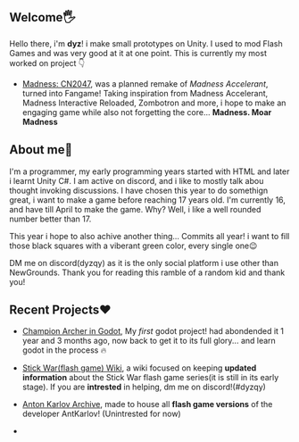 ## Welcome🖐
Hello there, i'm **dyz**! i  make small prototypes on Unity. I used to mod Flash Games and was very good at it at one point.
This is currently my most worked on project 👇
- [Madness: CN2047](https://discord.com/invite/ZY3fSbKKMQ), was a planned remake of *Madness Accelerant*, turned into Fangame! Taking inspiration from Madness Accelerant, Madness Interactive Reloaded, Zombotron and more, i hope to make an engaging game while also not forgetting the core... **Madness. Moar Madness**

## About me🤔
I'm a programmer, my early programming years started with HTML and later i learnt Unity C#. I am active on discord, and i like to mostly talk abou thought invoking discussions.
I have chosen this year to do somethign great, i want to make a game before reaching 17 years old. I'm currently 16, and have till April to make the game. Why? Well, i like a well rounded number better than 17.

This year i hope to also achive another thing... Commits all year! i want to fill those black squares with a viberant green color, every single one😉

DM me on discord(dyzqy) as it is the only social platform i use other than NewGrounds. Thank you for reading this ramble of a random kid and thank you!

<!--![Top Langs](https://github-readme-stats.vercel.app/api/top-langs/?username=dyzqy&theme=dark&langs_count=5)-->

## Recent Projects❤️
<!-- [EasyController](https://github.com/dyzqy/EasyController) focuses on making modding & creating levels **easier** on the flash game Stick War 2.-->
- [Champion Archer in Godot](https://github.com/dyzqy/Godot-Champion-Archer), My _first_ godot project! had abondended it 1 year and 3 months ago, now back to get it to its full glory... and learn godot in the process 🔥
- [Stick War(flash game) Wiki](https://stickwar.miraheze.org/wiki/Main_Page), a wiki focused on keeping **updated information** about the Stick War flash game series(it is still in its early stage). If you are **intrested** in helping, dm me on discord!(#dyzqy)
  
- [Anton Karlov Archive](https://github.com/Qestoski/Anton-Karlov-Archives), made to house all **flash game versions** of the developer AntKarlov! (Unintrested for now)
- <!-- A secret project, i'll tell you on late :)-->


